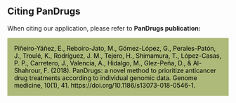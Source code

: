 ## Citing PanDrugs

When citing our application, please refer to **PanDrugs publication:**

<div class="warning" style='padding:0.1em; background-color:#ADBA79; color:#000000'>
<span>
<p style='margin-left:1em; margin-right:1em; margin-top:1em; margin-bottom:1em'>
Piñeiro-Yáñez, E., Reboiro-Jato, M., Gómez-López, G., Perales-Patón, J., Troulé, K., Rodríguez, J. M., Tejero, H., Shimamura, T., López-Casas, P. P., Carretero, J., Valencia, A., Hidalgo, M., Glez-Peña, D., & Al-Shahrour, F. (2018). PanDrugs: a novel method to prioritize anticancer drug treatments according to individual genomic data. Genome medicine, 10(1), 41. https://doi.org/10.1186/s13073-018-0546-1.
</p>
</span>
</div>

